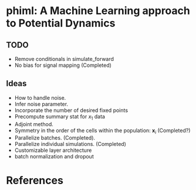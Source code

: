 # phiml: A Machine Learning approach to Potential Dynamics

## TODO

* Remove conditionals in simulate_forward
* No bias for signal mapping (Completed)

## Ideas

* How to handle noise.
* Infer noise parameter.
* Incorporate the number of desired fixed points
* Precompute summary stat for $x_1$ data
* Adjoint method.
* Symmetry in the order of the cells within the population: $\boldsymbol{x}_i$ (Completed?)
* Parallelize batches. (Completed).
* Parallelize individual simulations. (Completed)
* Customizable layer architecture
* batch normalization and dropout

# References

